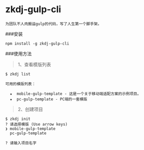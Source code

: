 # zkdj-gulp-cli
    为团队不人肉搬运gulp的代码，写了人生第一个脚手架。
    
    
###安装

    npm install -g zkdj-gulp-cli
    
###使用方法
 >1、查看模版列表
    
    $ zkdj list
    
    可用的模版列表：
    
      ★  mobile-gulp-template - 这是一个关于移动端适配方案的示例项目。
      ★  pc-gulp-template - PC端的一套模版

        
 >2、创建项目
 
    $ zkdj init
    ? 请选择模版 (Use arrow keys)
    ❯ mobile-gulp-template 
      pc-gulp-template 
      
    ? 请输入项目名字

